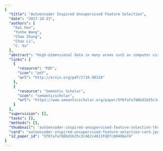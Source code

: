 ```yaml
---
{
  "title": "Autoencoder Inspired Unsupervised Feature Selection",
  "date": "2017-10-23",
  "authors": [
    "Kai Han",
    "Yunhe Wang",
    "Chao Zhang",
    "Chao Li",
    "C. Xu"
  ],
  "abstract": "High-dimensional data in many areas such as computer vision and machine learning tasks brings in computational and analytical difficulty. Feature selection which selects a subset from observed features is a widely used approach for improving performance and effectiveness of machine learning models with high-dimensional data. In this paper, we propose a novel AutoEncoder Feature Selector (AEFS) for unsupervised feature selection which combines autoencoder regression and group lasso tasks. Compared to traditional feature selection methods, AEFS can select the most important features by excavating both linear and nonlinear information among features, which is more flexible than the conventional self-representation method for unsupervised feature selection with only linear assumptions. Experimental results on benchmark dataset show that the proposed method is superior to the state-of-the-art method.",
  "links": [
    {
      "resource": "PDF",
      "icon": "pdf",
      "url": "http://arxiv.org/pdf/1710.08310"
    },
    {
      "resource": "Semantic Scholar",
      "icon": "semanticscholar",
      "url": "https://www.semanticscholar.org/paper/5f6fafa788bd1b25c3c462c4013fd8fc0049be74"
    }
  ],
  "supervision": [],
  "tasks": [],
  "methods": [],
  "thumbnail": "autoencoder-inspired-unsupervised-feature-selection-thumb.jpg",
  "card": "autoencoder-inspired-unsupervised-feature-selection-card.jpg",
  "s2_paper_id": "5f6fafa788bd1b25c3c462c4013fd8fc0049be74"
}
---
```


